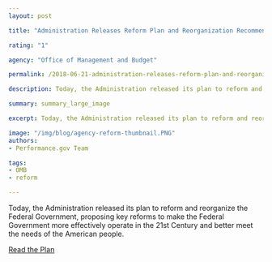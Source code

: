 ```yaml
---
layout: post

title: "Administration Releases Reform Plan and Reorganization Recommendations"

rating: "1"

agency: "Office of Management and Budget"

permalink: /2018-06-21-administration-releases-reform-plan-and-reorganization-recommnedations.md/

description: Today, the Administration released its plan to reform and reorganize the Federal Government, proposing key reforms to make the Federal Government more effectively operate in the 21st Century and better meet the needs of the American people.

summary: summary_large_image

excerpt: Today, the Administration released its plan to reform and reorganize the Federal Government, proposing key reforms to make the Federal Government more effectively operate in the 21st Century and better meet the needs of the American people.

image: "/img/blog/agency-reform-thumbnail.PNG"
authors:
- Performance.gov Team

tags:
- OMB
- reform

---
```


Today, the Administration released its plan to reform and reorganize the Federal Government, proposing key reforms to make the Federal Government more effectively operate in the 21st Century and better meet the needs of the American people.

<a class="usa-button" href="{{ site.baseurl }}/GovReform/">Read the Plan</a>

